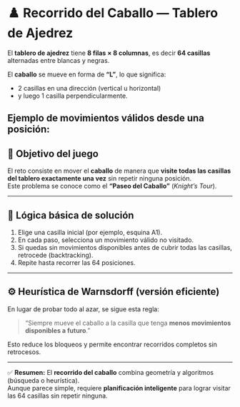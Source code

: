 # ♟️ Recorrido del Caballo — Tablero de Ajedrez

El **tablero de ajedrez** tiene **8 filas × 8 columnas**, es decir **64 casillas** alternadas entre blancas y negras.

El **caballo** se mueve en forma de **“L”**, lo que significa:
- 2 casillas en una dirección (vertical u horizontal)  
- y luego 1 casilla perpendicularmente.

Ejemplo de movimientos válidos desde una posición:
---

## 🎯 Objetivo del juego

El reto consiste en mover el **caballo** de manera que **visite todas las casillas del tablero exactamente una vez** sin repetir ninguna posición.  
Este problema se conoce como el **“Paseo del Caballo”** (*Knight’s Tour*).

---

## 🧠 Lógica básica de solución

1. Elige una casilla inicial (por ejemplo, esquina A1).  
2. En cada paso, selecciona un movimiento válido no visitado.  
3. Si quedas sin movimientos disponibles antes de cubrir todas las casillas, retrocede (backtracking).  
4. Repite hasta recorrer las 64 posiciones.

---

## ⚙️ Heurística de Warnsdorff (versión eficiente)

En lugar de probar todo al azar, se sigue esta regla:
> “Siempre mueve el caballo a la casilla que tenga **menos movimientos disponibles a futuro**.”

Esto reduce los bloqueos y permite encontrar recorridos completos sin retrocesos.

---

✅ **Resumen:**
El **recorrido del caballo** combina geometría y algoritmos (búsqueda o heurística).  
Aunque parece simple, requiere **planificación inteligente** para lograr visitar las 64 casillas sin repetir ninguna.
